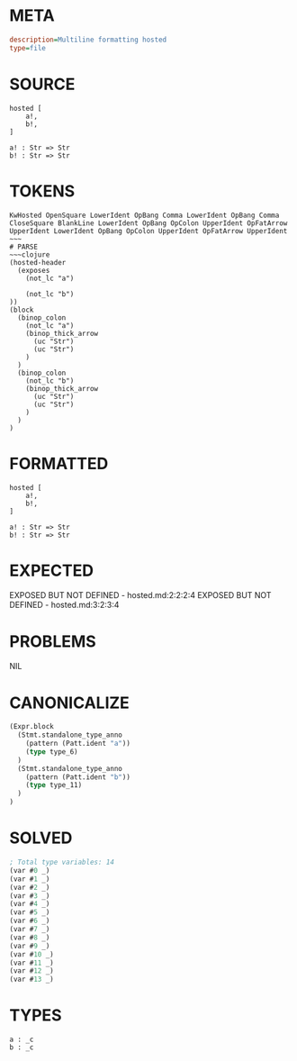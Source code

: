 # META
~~~ini
description=Multiline formatting hosted
type=file
~~~
# SOURCE
~~~roc
hosted [
	a!,
	b!,
]

a! : Str => Str
b! : Str => Str
~~~
# TOKENS
~~~text
KwHosted OpenSquare LowerIdent OpBang Comma LowerIdent OpBang Comma CloseSquare BlankLine LowerIdent OpBang OpColon UpperIdent OpFatArrow UpperIdent LowerIdent OpBang OpColon UpperIdent OpFatArrow UpperIdent ~~~
# PARSE
~~~clojure
(hosted-header
  (exposes
    (not_lc "a")

    (not_lc "b")
))
(block
  (binop_colon
    (not_lc "a")
    (binop_thick_arrow
      (uc "Str")
      (uc "Str")
    )
  )
  (binop_colon
    (not_lc "b")
    (binop_thick_arrow
      (uc "Str")
      (uc "Str")
    )
  )
)
~~~
# FORMATTED
~~~roc
hosted [
	a!,
	b!,
]

a! : Str => Str
b! : Str => Str
~~~
# EXPECTED
EXPOSED BUT NOT DEFINED - hosted.md:2:2:2:4
EXPOSED BUT NOT DEFINED - hosted.md:3:2:3:4
# PROBLEMS
NIL
# CANONICALIZE
~~~clojure
(Expr.block
  (Stmt.standalone_type_anno
    (pattern (Patt.ident "a"))
    (type type_6)
  )
  (Stmt.standalone_type_anno
    (pattern (Patt.ident "b"))
    (type type_11)
  )
)
~~~
# SOLVED
~~~clojure
; Total type variables: 14
(var #0 _)
(var #1 _)
(var #2 _)
(var #3 _)
(var #4 _)
(var #5 _)
(var #6 _)
(var #7 _)
(var #8 _)
(var #9 _)
(var #10 _)
(var #11 _)
(var #12 _)
(var #13 _)
~~~
# TYPES
~~~roc
a : _c
b : _c
~~~
